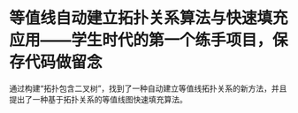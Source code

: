 # 等值线自动建立拓扑关系算法与快速填充应用——学生时代的第一个练手项目，保存代码做留念
通过构建“拓扑包含二叉树”，找到了一种自动建立等值线拓扑关系的新方法，并且提出了一种基于拓扑关系的等值线图快速填充算法。
